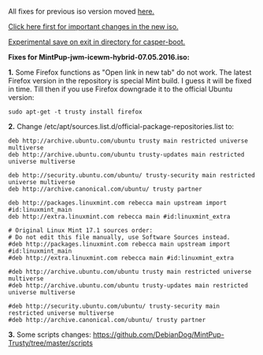 All fixes for previous iso version moved [here.](https://github.com/DebianDog/MintPup-Trusty/blob/a84b068604c441721cfcf059119035d875cdc30f/Bugs-and-Fixes.md)

[Click here first for important changes in the new iso.](https://github.com/DebianDog/MintPup-Trusty/blob/d690419d3d86aa8ce58ce8d13ddada190c68a467/Bugs-and-Fixes.md)

[Experimental save on exit in directory for casper-boot.](https://github.com/DebianDog/MintPup-Trusty/blob/master/Extra-options.md)


**Fixes for MintPup-jwm-icewm-hybrid-07.05.2016.iso:**

**1.** Some Firefox functions as "Open link in new tab" do not work. The latest Firefox version in the repository is special Mint build. I guess it will be fixed in time. Till then if you use Firefox downgrade it to the official Ubuntu version:
```
sudo apt-get -t trusty install firefox
``` 

**2.** Change /etc/apt/sources.list.d/official-package-repositories.list to:

```
deb http://archive.ubuntu.com/ubuntu trusty main restricted universe multiverse
deb http://archive.ubuntu.com/ubuntu trusty-updates main restricted universe multiverse

deb http://security.ubuntu.com/ubuntu/ trusty-security main restricted universe multiverse
deb http://archive.canonical.com/ubuntu/ trusty partner

deb http://packages.linuxmint.com rebecca main upstream import  #id:linuxmint_main
deb http://extra.linuxmint.com rebecca main #id:linuxmint_extra

# Original Linux Mint 17.1 sources order:
# Do not edit this file manually, use Software Sources instead.
#deb http://packages.linuxmint.com rebecca main upstream import  #id:linuxmint_main
#deb http://extra.linuxmint.com rebecca main #id:linuxmint_extra

#deb http://archive.ubuntu.com/ubuntu trusty main restricted universe multiverse
#deb http://archive.ubuntu.com/ubuntu trusty-updates main restricted universe multiverse

#deb http://security.ubuntu.com/ubuntu/ trusty-security main restricted universe multiverse
#deb http://archive.canonical.com/ubuntu/ trusty partner

```

**3.** Some scripts changes:
https://github.com/DebianDog/MintPup-Trusty/tree/master/scripts

